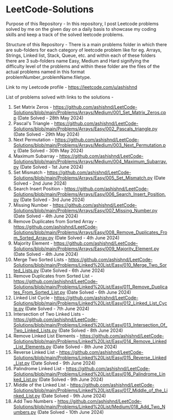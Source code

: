 # LeetCode-Solutions

Purpose of this Repository - 
In this repository, I post Leetcode problems solved by me on the given day on a daily basis to showcase my coding skills and keep a track of the solved leetcode problems.

Structure of this Repository - 
There is a main problems folder in which there are sub-folders for each category of leetcode problem like for eg. Arrays, Strings, Linked list, Stack, Queue, etc. and within each of these folders there are 3 sub-folders name Easy, Medium and Hard signifying the difficulty level of the problems and within these folder are the files of the actual problems named in this format problemNumber_problemName.filetype.

Link to my Leetcode profile - 
https://leetcode.com/u/ashishnd

List of problems solved with links to the solutions - 
1. Set Matrix Zeros - https://github.com/ashishnd/LeetCode-Solutions/blob/main/Problems/Arrays/Medium/001_Set_Matrix_Zeros.cpp (Date Solved - 28th May 2024)
2. Pascal's Triangle - https://github.com/ashishnd/LeetCode-Solutions/blob/main/Problems/Arrays/Easy/002_Pascals_triangle.py (Date Solved - 29th May 2024)
3. Next Permutation - https://github.com/ashishnd/LeetCode-Solutions/blob/main/Problems/Arrays/Medium/003_Next_Permutation.py (Date Solved - 30th May 2024)
4. Maximum Subarray - https://github.com/ashishnd/LeetCode-Solutions/blob/main/Problems/Arrays/Medium/004_Maximum_Subarray.py (Date Solved - 1st June 2024)
5. Set Mismatch - https://github.com/ashishnd/LeetCode-Solutions/blob/main/Problems/Arrays/Easy/005_Set_Mismatch.py (Date Solved - 2nd June 2024)
6. Search Insert Position - https://github.com/ashishnd/LeetCode-Solutions/blob/main/Problems/Arrays/Easy/006_Search_Insert_Position.py (Date Solved - 3rd June 2024)
7. Missing Number - https://github.com/ashishnd/LeetCode-Solutions/blob/main/Problems/Arrays/Easy/007_Missing_Number.py (Date Solved - 4th June 2024)
8. Remove Duplicates from Sorted Array - https://github.com/ashishnd/LeetCode-Solutions/blob/main/Problems/Arrays/Easy/008_Remove_Duplicates_From_Sorted_Array.py (Date Solved - 4th June 2024)
9. Majority Element - https://github.com/ashishnd/LeetCode-Solutions/blob/main/Problems/Arrays/Easy/009_Majority_Element.py (Date Solved - 4th June 2024)
10. Merge Two Sorted Lists - https://github.com/ashishnd/LeetCode-Solutions/blob/main/Problems/Linked%20List/Easy/010_Merge_Two_Sorted_Lists.py (Date Solved - 6th June 2024)
11. Remove Duplicates from Sorted List - https://github.com/ashishnd/LeetCode-Solutions/blob/main/Problems/Linked%20List/Easy/011_Remove_Duplicates_From_Sorted_List.py (Date Solved - 6th June 2024)
12. Linked List Cycle - https://github.com/ashishnd/LeetCode-Solutions/blob/main/Problems/Linked%20List/Easy/012_Linked_List_Cycle.py (Date Solved - 7th June 2024)
13. Intersection of Two Linked Lists - https://github.com/ashishnd/LeetCode-Solutions/blob/main/Problems/Linked%20List/Easy/013_Intersection_Of_Two_Linked_Lists.py (Date Solved - 8th June 2024)
14. Remove Linked List Elements - https://github.com/ashishnd/LeetCode-Solutions/blob/main/Problems/Linked%20List/Easy/014_Remove_Linked_List_Elements.py (Date Solved - 8th June 2024)
15. Reverse Linked List - https://github.com/ashishnd/LeetCode-Solutions/blob/main/Problems/Linked%20List/Easy/015_Reverse_Linked_List.py (Date Solved - 9th June 2024)
16. Palindrome Linked List - https://github.com/ashishnd/LeetCode-Solutions/blob/main/Problems/Linked%20List/Easy/016_Palindrome_Linked_List.py (Date Solved - 9th June 2024)
17. Middle of the Linked List - https://github.com/ashishnd/LeetCode-Solutions/blob/main/Problems/Linked%20List/Easy/017_Middle_of_the_Linked_List.py (Date Solved - 9th June 2024)
18. Add Two Numbers - https://github.com/ashishnd/LeetCode-Solutions/blob/main/Problems/Linked%20List/Medium/018_Add_Two_Numbers.py (Date Solved - 10th June 2024)
